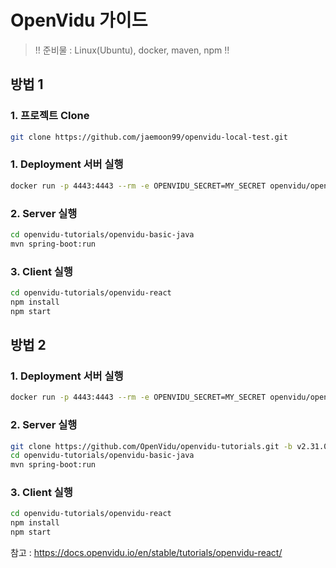 # OpenVidu 가이드

> !! 준비물 : Linux(Ubuntu), docker, maven, npm !!

## 방법 1
### 1. 프로젝트 Clone
```bash
git clone https://github.com/jaemoon99/openvidu-local-test.git
```
### 1. Deployment 서버 실행
```bash
docker run -p 4443:4443 --rm -e OPENVIDU_SECRET=MY_SECRET openvidu/openvidu-dev:2.31.0
```

### 2. Server 실행
```bash
cd openvidu-tutorials/openvidu-basic-java
mvn spring-boot:run

```

### 3. Client 실행
```bash
cd openvidu-tutorials/openvidu-react
npm install
npm start
```

## 방법 2
### 1. Deployment 서버 실행
```bash
docker run -p 4443:4443 --rm -e OPENVIDU_SECRET=MY_SECRET openvidu/openvidu-dev:2.31.0
```

### 2. Server 실행
```bash
git clone https://github.com/OpenVidu/openvidu-tutorials.git -b v2.31.0
cd openvidu-tutorials/openvidu-basic-java
mvn spring-boot:run

```

### 3. Client 실행
```bash
cd openvidu-tutorials/openvidu-react
npm install
npm start
```

참고 : https://docs.openvidu.io/en/stable/tutorials/openvidu-react/